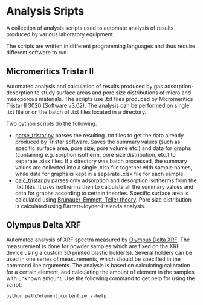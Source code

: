 # Analysis Sripts
A collection of analysis scripts used to automate analysis of results produced by various laboratory equipment.

The scripts are written in different programming languages and thus require different software to run.

## Micromeritics Tristar II

Automated analysis and calculation of results produced by gas adsorption-desorption to study surface areas and pore size distributions of micro and mesoporous materials. The scripts use .txt files produced by Micromeritics Tristar II 3020 (Software v3.02). The analysis can be performed on single .txt file or on the batch of .txt files located in a directory.

Two python scripts do the following:
- [parse_tristar.py](./MicromeriticsTristarII/parse_tristar.py) parses the resulting .txt files to get the data already produced by Tristar software. Saves the summary values (such as specific surface area, pore size, pore volume etc.) and data for graphs (containing e.g. sorption isotherm, pore size distribution, etc.) to separate .xlsx files. If a directory was batch processed, the summary values are collected into a single .xlsx file together with sample names, while data for graphs is kept in a separate .xlsx file for each sample.
- [calc_tristar.py](./MicromeriticsTristarII/calc_tristar.py) parses only adsorption and desorption isotherms from the .txt files. It uses isotherms then to calculate all the summary values and data for graphs according to certain theories. Specific surface area is calculated using [Brunauer–Emmett–Teller theory](https://en.wikipedia.org/wiki/BET_theory). Pore size distribution is calculated using Barrett-Joyner-Halenda analysis.

## Olympus Delta XRF

Automated analysis of XRF spectra measured by [Olympus Delta XRF](https://www.olympus-ims.com/en/xrf-xrd/delta-handheld/delta-prof/). The measurement is done for powder samples which are fixed on the XRF device using a custom 3D printed plastic holder(s). Several holders can be used in one series of measurements, which should be specified in the command line arguments. The analysis is based on calculating calibration for a certain element, and calculating the amount of element in the samples with unknown amount. Use the following command to get help for using the script:

```python path/element_content.py --help```


